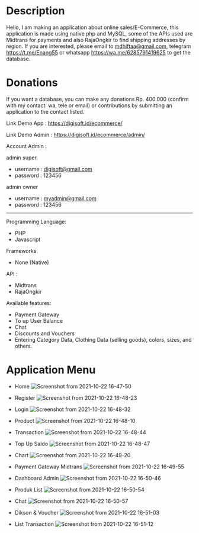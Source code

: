 # Description 

Hello, I am making an application about online sales/E-Commerce, this application is made using native php and MySQL, some of the APIs used are Midtrans for payments and also RajaOngkir to find shipping addresses by region. If you are interested, please email to mdhiftaa@gmail.com, telegram https://t.me/Enang55 or whatsapp https://wa.me/6285791419625 to get the database.

# Donations
If you want a database, you can make any donations Rp. 400.000 (confirm with my contact: wa, tele or email) or contributions by submitting an application to the contact listed.

Link Demo App : https://digisoft.id/ecommerce/

Link Demo Admin : https://digisoft.id/ecommerce/admin/

Account Admin : 

admin super
- username : digisoft@gmail.com
- password : 123456

admin owner
- username : myadmin@gmail.com
- password : 123456
-----------------------------------------------------------------------------------------------------------------------
Programming Language:
- PHP
- Javascript

Frameworks
- None (Native)

API :
- Midtrans
- RajaOngkir

Available features:
- Payment Gateway
- To up User Balance
- Chat
- Discounts and Vouchers
- Entering Category Data, Clothing Data (selling goods), colors, sizes, and others.

# Application Menu

* Home
![Screenshot from 2021-10-22 16-47-50](https://user-images.githubusercontent.com/55729354/138438390-8ab9f48e-483a-4333-a0d5-7e8d17c5703b.png)

* Register
![Screenshot from 2021-10-22 16-48-23](https://user-images.githubusercontent.com/55729354/138439005-cdbed0c6-27d8-47cb-9e5a-e68c4729b2c2.png)

* Login
![Screenshot from 2021-10-22 16-48-32](https://user-images.githubusercontent.com/55729354/138439079-0dd54088-4fd1-4a47-ab3b-9c90acd690a7.png)

* Product
![Screenshot from 2021-10-22 16-48-10](https://user-images.githubusercontent.com/55729354/138438935-1adb4290-1060-4ae5-a4b2-f8117d780ebe.png)

* Transaction
![Screenshot from 2021-10-22 16-48-44](https://user-images.githubusercontent.com/55729354/138439171-45204abc-6707-4002-80b6-7ee287504c97.png)

* Top Up Saldo
![Screenshot from 2021-10-22 16-48-47](https://user-images.githubusercontent.com/55729354/138439205-e4998bec-63ae-43fa-a6da-3be9e94efe2d.png)

* Chart
![Screenshot from 2021-10-22 16-49-20](https://user-images.githubusercontent.com/55729354/138439267-18108c39-6d0e-443c-834f-49d524e96864.png)

* Payment Gateway Midtrans
![Screenshot from 2021-10-22 16-49-55](https://user-images.githubusercontent.com/55729354/138439310-52a27ada-d7f6-41f0-95f9-972651a97393.png)

* Dashboard Admin
![Screenshot from 2021-10-22 16-50-46](https://user-images.githubusercontent.com/55729354/138439403-750841a8-054c-4da4-9b79-7515da61abb0.png)

* Produk List
![Screenshot from 2021-10-22 16-50-54](https://user-images.githubusercontent.com/55729354/138439452-934ca9a3-0292-4e49-998b-1c3a441fa84d.png)

* Chat
![Screenshot from 2021-10-22 16-50-57](https://user-images.githubusercontent.com/55729354/138439506-a8586ceb-a909-4c62-96aa-86fce07e7f12.png)

* Dikson & Voucher
![Screenshot from 2021-10-22 16-51-03](https://user-images.githubusercontent.com/55729354/138439551-3a69f7d9-9d89-400e-a6a2-5cf5bcce60f7.png)

* List Transaction
![Screenshot from 2021-10-22 16-51-12](https://user-images.githubusercontent.com/55729354/138439590-b97e7397-5dd9-4aea-bbfb-bce9402408ab.png)
